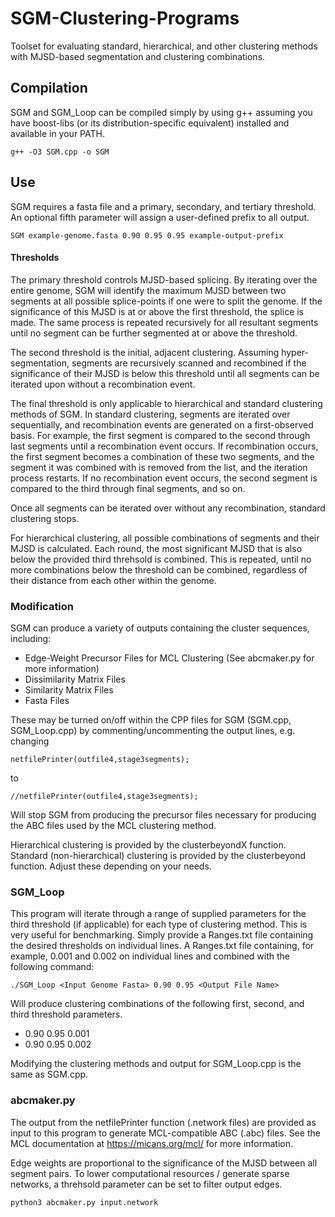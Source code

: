 # SGM-Clustering-Programs
Toolset for evaluating standard, hierarchical, and other clustering methods with MJSD-based segmentation and clustering combinations.

## Compilation
SGM and SGM_Loop can be compiled simply by using g++ assuming you have boost-libs (or its distribution-specific equivalent) installed and available in your PATH.

`g++ -O3 SGM.cpp -o SGM`

## Use

SGM requires a fasta file and a primary, secondary, and tertiary threshold.  An optional fifth parameter will assign a user-defined prefix to all output.

`SGM example-genome.fasta 0.90 0.95 0.95 example-output-prefix`

#### Thresholds

The primary threshold controls MJSD-based splicing.  By iterating over the entire genome, SGM will identify the maximum MJSD between two segments at all possible splice-points if one were to split the genome.  If the significance of this MJSD is at or above the first threshold, the splice is made.  The same process is repeated recursively for all resultant segments until no segment can be further segmented at or above the threshold.

The second threshold is the initial, adjacent clustering.  Assuming hyper-segmentation, segments are recursively scanned and recombined if the significance of their MJSD is below this threshold until all segments can be iterated upon without a recombination event.

The final threshold is only applicable to hierarchical and standard clustering methods of SGM.
In standard clustering, segments are iterated over sequentially, and recombination events are generated on a first-observed basis.  For example, the first segment is compared to the second through last segments until a recombination event occurs.  If recombination occurs, the first segment becomes a combination of these two segments, and the segment it was combined with is removed from the list, and the iteration process restarts.  If no recombination event occurs, the second segment is compared to the third through final segments, and so on.

Once all segments can be iterated over without any recombination, standard clustering stops.

For hierarchical clustering, all possible combinations of segments and their MJSD is calculated. 
Each round, the most significant MJSD that is also below the provided third threhsold is combined.  This is repeated, until no more combinations below the threshold can be combined, regardless of their distance from each other within the genome.

### Modification
SGM can produce a variety of outputs containing the cluster sequences, including:
- Edge-Weight Precursor Files for MCL Clustering (See abcmaker.py for more information)
- Dissimilarity Matrix Files
- Similarity Matrix Files
- Fasta Files

These may be turned on/off within the CPP files for SGM (SGM.cpp, SGM_Loop.cpp) by commenting/uncommenting the output lines, e.g. changing

`netfilePrinter(outfile4,stage3segments);` 

to 

`//netfilePrinter(outfile4,stage3segments);`

Will stop SGM from producing the precursor files necessary for producing the ABC files used by the MCL clustering method.

Hierarchical clustering is provided by the clusterbeyondX function.
Standard (non-hierarchical) clustering is provided by the clusterbeyond function.  Adjust these depending on your needs.

### SGM_Loop

This program will iterate through a range of supplied parameters for the third threshold (if applicable) for each type of clustering method.  This is very useful for benchmarking.  Simply provide a Ranges.txt file containing the desired thresholds on individual lines.  A Ranges.txt file containing, for example, 0.001 and 0.002 on individual lines and combined with the following command:

`./SGM_Loop <Input Genome Fasta> 0.90 0.95 <Output File Name>`

Will produce clustering combinations of the following first, second, and third threshold parameters.

- 0.90 0.95 0.001
- 0.90 0.95 0.002

Modifying the clustering methods and output for SGM_Loop.cpp is the same as SGM.cpp.

### abcmaker.py

The output from the netfilePrinter function (.network files) are provided as input to this program to generate MCL-compatible ABC (.abc) files.
See the MCL documentation at https://micans.org/mcl/ for more information.

Edge weights are proportional to the significance of the MJSD between all segment pairs.
To lower computational resources / generate sparse networks, a threhsold parameter can be set to filter output edges.

`python3 abcmaker.py input.network`
